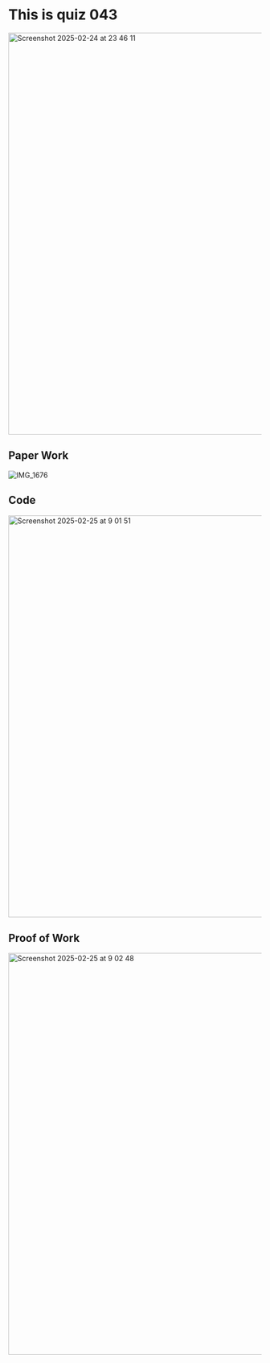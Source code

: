 # This is quiz 043
<img width="800" alt="Screenshot 2025-02-24 at 23 46 11" src="https://github.com/user-attachments/assets/c7fe8f1d-93e6-4a79-8e59-75f6c8c9b6cc" />

## Paper Work
![IMG_1676](https://github.com/user-attachments/assets/b6565194-d273-40d0-9e6b-050bc1f363b7)

## Code
<img width="800" alt="Screenshot 2025-02-25 at 9 01 51" src="https://github.com/user-attachments/assets/7f0bfed1-5397-4446-bef2-06351332c64e" />

## Proof of Work
<img width="800" alt="Screenshot 2025-02-25 at 9 02 48" src="https://github.com/user-attachments/assets/8701c3bd-6368-4e84-8f9d-acd7013949c4" />
